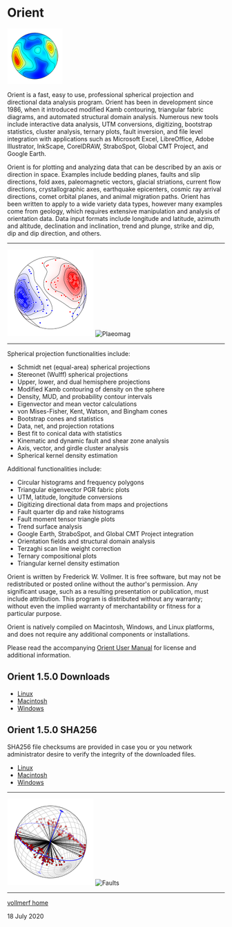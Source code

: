 # Orient 
![Orient](images/OrientIcon_128.png)

Orient is a fast, easy to use, professional spherical projection and directional data analysis program. Orient has been in development since 1986, when it introduced modified Kamb contouring, triangular fabric diagrams, and automated structural domain analysis. Numerous new tools include interactive data analysis, UTM conversions, digitizing, bootstrap statistics, cluster analysis, ternary plots, fault inversion, and file level integration with applications such as Microsoft Excel, LibreOffice, Adobe Illustrator, InkScape, CorelDRAW, StraboSpot, Global CMT Project, and Google Earth.

Orient is for plotting and analyzing data that can be described by an axis or direction in space. Examples include bedding planes, faults and slip directions, fold axes, paleomagnetic vectors, glacial striations, current flow directions, crystallographic axes, earthquake epicenters, cosmic ray arrival directions, comet orbital planes, and animal migration paths. Orient has been written to apply to a wide variety data types, however many examples come from geology, which requires extensive manipulation and analysis of orientation data. Data input formats include longitude and latitude, azimuth and altitude, declination and inclination, trend and plunge, strike and dip, dip and dip direction, and others.

---

![Cluster](images/SPKambCluster_200.png)
![Plaeomag](PaleoMag_200.png)

---

Spherical projection functionalities include:

* Schmidt net (equal-area) spherical projections
* Stereonet (Wulff) spherical projections
* Upper, lower, and dual hemisphere projections
* Modified Kamb contouring of density on the sphere
* Density, MUD, and probability contour intervals
* Eigenvector and mean vector calculations
* von Mises-Fisher, Kent, Watson, and Bingham cones
* Bootstrap cones and statistics
* Data, net, and projection rotations
* Best fit to conical data with statistics
* Kinematic and dynamic fault and shear zone analysis
* Axis, vector, and girdle cluster analysis
* Spherical kernel density estimation

Additional functionalities include:

* Circular histograms and frequency polygons
* Triangular eigenvector PGR fabric plots
* UTM, latitude, longitude conversions
* Digitizing directional data from maps and projections
* Fault quarter dip and rake histograms
* Fault moment tensor triangle plots
* Trend surface analysis
* Google Earth, StraboSpot, and Global CMT Project integration
* Orientation fields and structural domain analysis
* Terzaghi scan line weight correction
* Ternary compositional plots
* Triangular kernel density estimation

Orient is written by Frederick W. Vollmer. It is free software, but may not be redistributed or posted online without the author's permission. Any significant usage, such as a resulting presentation or publication, must include attribution. This program is distributed without any warranty; without even the implied warranty of merchantability or fitness for a particular purpose. 

Orient is natively compiled on Macintosh, Windows, and Linux platforms, and does not require any additional components or installations. 

Please read the accompanying [Orient User Manual](https://www.frederickvollmer.com/orient/download/Orient_User_Manual.pdf) for license and additional information.


## Orient 1.5.0 Downloads

* [Linux](http://www.frederickvollmer.com/orient/download.php?file=Orient_3.12.0_Lin.tgz)
* [Macintosh](http://www.frederickvollmer.com/orient/download.php?file=Orient_3.12.0_Mac.dmg)
* [Windows](http://www.frederickvollmer.com/orient/download.php?file=Orient_3.12.0_Win.zip) 

## Orient 1.5.0 SHA256

SHA256 file checksums are provided in case you or you network administrator desire to verify the integrity of the downloaded files. 

* [Linux](http://www.frederickvollmer.com/orient/download.php?file=Orient_3.12.0_Lin.tgz.sha256) 
* [Macintosh](http://www.frederickvollmer.com/orient/download.php?file=Orient_3.12.0_Mac.dmg.sha256) 
* [Windows](http://www.frederickvollmer.com/orient/download.php?file=Orient_3.12.0_Win.zip.sha256) 

---

![Folds](images/SPBearValley2_200.png)
![Faults](Fig01-04_200.png)

--- 

[vollmerf home](../)

18 July 2020

